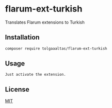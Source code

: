 # flarum-ext-turkish

Translates Flarum extensions to Turkish

## Installation

```bash
composer require tolgaaaltas/flarum-ext-turkish
```

## Usage

```
Just activate the extension.
```

## License
[MIT](https://choosealicense.com/licenses/mit/)
